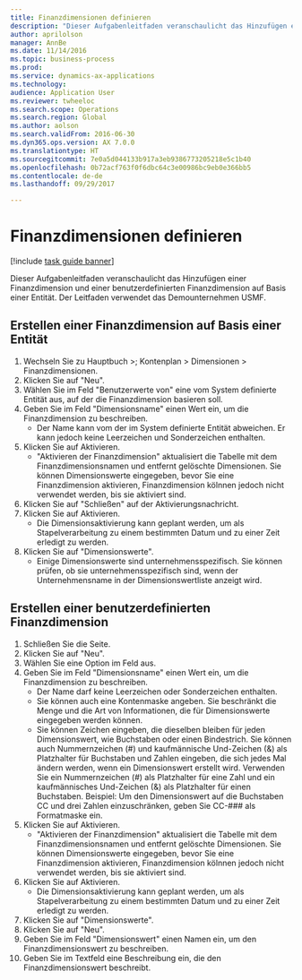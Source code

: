 ```yaml
--- 
title: Finanzdimensionen definieren
description: "Dieser Aufgabenleitfaden veranschaulicht das Hinzufügen einer Finanzdimension und einer benutzerdefinierten Finanzdimension auf Basis einer Entität."
author: aprilolson
manager: AnnBe
ms.date: 11/14/2016
ms.topic: business-process
ms.prod: 
ms.service: dynamics-ax-applications
ms.technology: 
audience: Application User
ms.reviewer: twheeloc
ms.search.scope: Operations
ms.search.region: Global
ms.author: aolson
ms.search.validFrom: 2016-06-30
ms.dyn365.ops.version: AX 7.0.0
ms.translationtype: HT
ms.sourcegitcommit: 7e0a5d044133b917a3eb9386773205218e5c1b40
ms.openlocfilehash: 0b72acf763f0f6dbc64c3e00986bc9eb0e366bb5
ms.contentlocale: de-de
ms.lasthandoff: 09/29/2017

---
```

# <a name="define-financial-dimensions"></a>Finanzdimensionen definieren

[!include [task guide banner](../../includes/task-guide-banner.md)]

Dieser Aufgabenleitfaden veranschaulicht das Hinzufügen einer Finanzdimension und einer benutzerdefinierten Finanzdimension auf Basis einer Entität.  Der Leitfaden verwendet das Demounternehmen USMF.


## <a name="create-an-entity-backed-financial-dimension"></a>Erstellen einer Finanzdimension auf Basis einer Entität
1. Wechseln Sie zu Hauptbuch >; Kontenplan > Dimensionen > Finanzdimensionen.
2. Klicken Sie auf "Neu".
3. Wählen Sie im Feld "Benutzerwerte von" eine vom System definierte Entität aus, auf der die Finanzdimension basieren soll. 
4. Geben Sie im Feld "Dimensionsname" einen Wert ein, um die Finanzdimension zu beschreiben.
    * Der Name kann vom der im System definierte Entität abweichen. Er kann jedoch keine Leerzeichen und Sonderzeichen enthalten.  
5. Klicken Sie auf Aktivieren.
    * "Aktivieren der Finanzdimension" aktualisiert die Tabelle mit dem Finanzdimensionsnamen und entfernt gelöschte Dimensionen. Sie können Dimensionswerte eingegeben, bevor Sie eine Finanzdimension aktivieren, Finanzdimension kölnnen jedoch nicht verwendet werden, bis sie aktiviert sind.  
6. Klicken Sie auf "Schließen" auf der Aktivierungsnachricht.
7. Klicken Sie auf Aktivieren.
    * Die Dimensionsaktivierung kann geplant werden, um als Stapelverarbeitung zu einem bestimmten Datum und zu einer Zeit erledigt zu werden.  
8. Klicken Sie auf "Dimensionswerte".
    * Einige Dimensionswerte sind unternehmensspezifisch. Sie können prüfen, ob sie unternehmensspezifisch sind, wenn der Unternehmensname in der Dimensionswertliste anzeigt wird.  

## <a name="create-a-custom-financial-dimension"></a>Erstellen einer benutzerdefinierten Finanzdimension
1. Schließen Sie die Seite.
2. Klicken Sie auf "Neu".
3. Wählen Sie eine Option im Feld <Custom dimension> aus.
4. Geben Sie im Feld "Dimensionsname" einen Wert ein, um die Finanzdimension zu beschreiben.
    * Der Name darf keine Leerzeichen oder Sonderzeichen enthalten.  
    * Sie können auch eine Kontenmaske angeben. Sie beschränkt die Menge und die Art von Informationen, die für Dimensionswerte eingegeben werden können.   
    * Sie können Zeichen eingeben, die dieselben bleiben für jeden Dimensionswert, wie Buchstaben oder einen Bindestrich. Sie können auch Nummernzeichen (#) und kaufmännische Und-Zeichen (&) als Platzhalter für Buchstaben und Zahlen eingeben, die sich jedes Mal ändern werden, wenn ein Dimensionswert erstellt wird. Verwenden Sie ein Nummernzeichen (#) als Platzhalter für eine Zahl und ein kaufmännisches Und-Zeichen (&) als Platzhalter für einen Buchstaben.  Beispiel: Um den Dimensionswert auf die Buchstaben CC und drei Zahlen einzuschränken, geben Sie CC-### als Formatmaske ein.  
5. Klicken Sie auf Aktivieren.
    * "Aktivieren der Finanzdimension" aktualisiert die Tabelle mit dem Finanzdimensionsnamen und entfernt gelöschte Dimensionen. Sie können Dimensionswerte eingegeben, bevor Sie eine Finanzdimension aktivieren, Finanzdimension kölnnen jedoch nicht verwendet werden, bis sie aktiviert sind.  
6. Klicken Sie auf Aktivieren.
    * Die Dimensionsaktivierung kann geplant werden, um als Stapelverarbeitung zu einem bestimmten Datum und zu einer Zeit erledigt zu werden.  
7. Klicken Sie auf "Dimensionswerte".
8. Klicken Sie auf "Neu".
9. Geben Sie im Feld "Dimensionswert" einen Namen ein, um den Finanzdimensionswert zu beschreiben.
10. Geben Sie im Textfeld eine Beschreibung ein, die den Finanzdimensionswert beschreibt.


